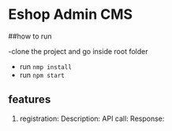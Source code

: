 # Eshop Admin CMS

##how to run

-clone the project and go inside root folder

- run `nmp install`
- run `npm start`

## features

1. registration:
   Description:
   API call:
   Response:
